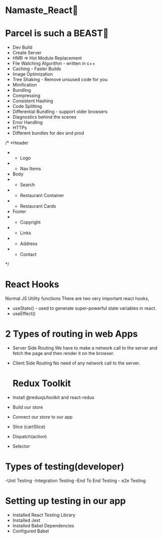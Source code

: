 # Namaste_React🚀

# Parcel is such a BEAST🦁
- Dev Build
- Create Server
- HMR => Hot Module Replacement
- File Watching Algorithm - written in c++
- Caching - Faster Builds
- Image Optimization
- Tree Shaking - Remove unsused code for you
- Minification
- Bundling
- Compressing
- Consistent Hashing
- Code Splitting
- Differential Bundling - support older browsers
- Diagnostics behind the scenes
- Error Handling
- HTTPs
- Different bundles for dev and prod



/*
*Header
* - Logo
* - Nav Items
* Body
* - Search
* - Restaurant Container
* - Restaurant Cards
* Footer
* - Copyright
* - Links
* - Address
* - Contact

*/

# React Hooks
Normal JS Utility functions
There are two very important react hooks,
- useState() - used to generate super-powerful state variables in react.
- useEffect()

# 2 Types of routing in web Apps

- Server Side Routing
    We have to make a network call to the server and fetch the page and then render it on the browser.

- Client Side Routing
    No need of any network call to the server. 

    # Redux Toolkit
- Install @reduxjs/toolkit and react-redux
- Build our store
- Connect our store to our app
- Slice (cartSlice)
- Dispatch(action)
- Selector

# Types of testing(developer)
-Unit Testing
-Integration Testing
-End To End Testing - e2e Testing

# Setting up testing in our app
- Installed React Testing Library
- Installed Jest
- Installed Babel Dependencies
- Configured Babel
